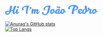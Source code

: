 
<img src="hi.png"></img>
<br>
<br>
[![Anurag's GitHub stats](https://github-readme-stats.vercel.app/api?username=joaopedroleonel)](https://github.com/joaopedroleonel)
<br>
[![Top Langs](https://github-readme-stats.vercel.app/api/top-langs/?username=joaopedroleonel&layout=compact)](https://github.com/joaopedroleonel)



